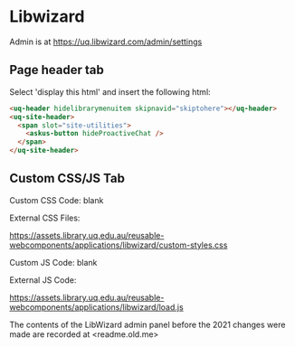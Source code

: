 # Libwizard

Admin is at <https://uq.libwizard.com/admin/settings>

## Page header tab

Select 'display this html' and insert the following html:

```html
<uq-header hidelibrarymenuitem skipnavid="skiptohere"></uq-header>
<uq-site-header>
  <span slot="site-utilities">
    <askus-button hideProactiveChat />
  </span>
</uq-site-header>
```

## Custom CSS/JS Tab

Custom CSS Code: blank

External CSS Files:

<https://assets.library.uq.edu.au/reusable-webcomponents/applications/libwizard/custom-styles.css>

Custom JS Code: blank

External JS Code:

<https://assets.library.uq.edu.au/reusable-webcomponents/applications/libwizard/load.js>

The contents of the LibWizard admin panel before the 2021 changes were made are recorded at <readme.old.me>
